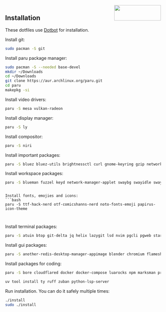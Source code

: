 <img width=151 height=50 align=right src="https://archlinux.org/static/logos/archlinux-logo-dark-90dpi.ebdee92a15b3.png">

## Installation

These dotfiles use [Dotbot](https://github.com/anishathalye/dotbot) for installation.


Install git:
```bash
sudo pacman -S git
```

Install paru package manager:
```bash
sudo pacman -S --needed base-devel
mkdir ~/Downloads
cd ~/Downloads
git clone https://aur.archlinux.org/paru.git
cd paru
makepkg -si
```

Install video drivers:
```bash
paru -S mesa vulkan-radeon
```

Install display manager:
```bash
paru -S ly
```

Install compositor:
```bash
paru -S niri
```

Install important packages:
```bash
paru -S bluez bluez-utils brightnessctl curl gnome-keyring gzip networkmanager man-db man-pages pavucontrol pulseaudio pulseaudio-bluetooth sqlite tar wget wireguard-tools unzip xdg-desktop-portal-gnome xdg-desktop-portal-wlr xwayland-satellite
```

Install workspace packages:
```bash
paru -S blueman fuzzel keyd network-manager-applet swaybg swayidle swaylock swaync waybar
```
```

Install fonts, emojies and icons:
```bash
paru -S ttf-hack-nerd otf-comicshanns-nerd noto-fonts-emoji papirus-icon-theme 
```
```
```
```
```

Install terminal packages:
```bash
paru -S atuin btop git-delta jq helix lazygit lsd nvim pgcli pgweb starship yazi zsh
```

Install gui packages:
```bash
paru -S another-redis-desktop-manager-appimage blender chromium flameshot foot godot obs-studio slack-desktop telegram-desktop totem
```

Install packages for coding:
```bash
paru -S bore cloudflared docker docker-compose luarocks npm marksman pre-commit rustup uv
```
```bash
uv tool install ty ruff zuban python-lsp-server
```

Run installation. You can do it safely multiple times:
```bash
./install
sudo ./install
```
